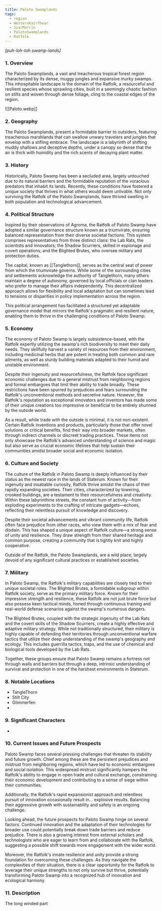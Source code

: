 ```yaml
---
title: Paloto Swamplands
tags:
  - region
  - WesternKairThear
  - SiarMorrin
  - PalotoSwamplands
  - Ratfolk
---
```

*[puh-loh-toh swamp-lands]*
### 1. **Overview**

The Paloto Swamplands, a vast and treacherous tropical forest region characterized by its dense, muggy jungles and expansive murky swamps. This inhospitable landscape is the domain of the Ratfolk, a resourceful and resilient species whose sprawling cities, built in a seemingly chaotic fashion on stilts and woven through dense foliage, cling to the coastal edges of the region.

![[Paloto.webp]]
### 2. **Geography**

The Paloto Swamplands, present a formidable barrier to outsiders, featuring treacherous marshlands that can swallow unwary travelers and jungles that envelop with a stifling embrace. The landscape is a labyrinth of shifting muddy shallows and deceptive depths, under a canopy so dense that the air is thick with humidity and the rich scents of decaying plant matter.

### 3. **History**

Historically, Paloto Swamp has been a secluded area, largely untouched due to its natural barriers and the formidable reputation of the voracious predators that inhabit its lands. Recently, these conditions have fostered a unique society that thrives in what others would deem unlivable. Not only surviving the Ratfolk of the Paloto Swamplands, have thrived swelling in both population and technological advancement. 

### 4. **Political Structure**

Inspired by their observations of Agroma, the Ratfolk of Paloto Swamp have adopted a similar governance structure known as a triumvirate, ensuring balanced representation from their diverse societal factions. This system comprises representatives from three distinct clans: the Lab Rats, the scientists and innovators; the Shadow Scurriers, skilled in espionage and covert operations; and the Blighted Brutes, who oversee military and protection duties.

The capital, known as [[Tanglethorn]], serves as the central seat of power from which the triumvirate governs. While some of the surrounding cities and settlements acknowledge the authority of Tanglethorn, many others maintain a degree of autonomy, governed by local officials or clan leaders who prefer to manage their affairs independently. This decentralized approach allows for flexibility and local adaptation but can sometimes lead to tensions or disparities in policy implementation across the region.

This political arrangement has facilitated a structured yet adaptable governance model that mirrors the Ratfolk's pragmatic and resilient nature, enabling them to thrive in the challenging conditions of Paloto Swamp.

### 5. **Economy**

The economy of Paloto Swamp is largely subsistence-based, with the Ratfolk expertly utilizing the swamp's rich biodiversity to meet their daily needs. They skillfully harvest a variety of resources from their environment, including medicinal herbs that are potent in treating both common and rare ailments, as well as sturdy building materials adapted to their humid and unstable environment.

Despite their ingenuity and resourcefulness, the Ratfolk face significant economic challenges due to a general mistrust from neighboring regions and formal embargoes that limit their ability to trade broadly. These restrictions have been spurred by prejudices and fears surrounding the Ratfolk's unconventional methods and secretive nature. However, the Ratfolk's reputation as exceptional innovators and inventors has made some of their unique creations too impressive or beneficial to be entirely shunned by the outside world.

As a result, while trade with the outside is minimal, it is not non-existent. Certain Ratfolk inventions and products, particularly those that offer novel solutions or critical benefits, find their way into broader markets, often through indirect channels or discreet trading practices. These items not only showcase the Ratfolk's advanced understanding of science and magic but also serve as crucial economic lifelines that help sustain their communities amidst broader social and economic isolation.


### 6. **Culture and Society**

The culture of the Ratfolk in Paloto Swamp is deeply influenced by their status as the newest race in the lands of Staterum. Known for their ingenuity and insatiable curiosity, Ratfolk thrive amidst the chaos of their rapidly expanding societies. Their cities, characterized by towering, crooked buildings, are a testament to their resourcefulness and creativity. Within these labyrinthine streets, the constant hum of activity—from exploding experiments to the crafting of intricate gadgets—echoes, reflecting their relentless pursuit of knowledge and discovery.

Despite their societal advancements and vibrant community life, Ratfolk often face prejudice from other races, who view them with a mix of fear and disdain. This has shaped a unique aspect of Ratfolk culture—a strong sense of unity and resilience. They draw strength from their shared heritage and common purpose, creating a community that is tightly knit and highly cooperative.

Outside of the Ratfolk, the Paloto Swamplands, are a wild place, largely devoid of any significant cultural practices or established societies. 

### 7. **Military**

In Paloto Swamp, the Ratfolk's military capabilities are closely tied to their unique societal roles. The Blighted Brutes, a formidable subgroup within Ratfolk society, serve as the primary military force. Known for their impressive strength and resilience, these Ratfolk are not just brute force but also possess keen tactical minds, honed through continuous training and real-world defense scenarios against the swamp's numerous dangers.

The Blighted Brutes, coupled with the strategic ingenuity of the Lab Rats and the covert skills of the Shadow Scurriers, create a highly effective and adaptive military strategy. While not traditionally structured, their military is highly capable of defending their territories through unconventional warfare tactics that utilize their deep understanding of the swamp's geography and ecology. This includes guerrilla tactics, traps, and the use of chemical and biological tools developed by the Lab Rats.

Together, these groups ensure that Paloto Swamp remains a fortress not through walls and barriers but through a deep, intrinsic understanding of survival and protection in one of the harshest environments in Staterum.

### 8. **Notable Locations**

- TangleThorn
- Stilt City
- Glimmerfen
- 

### 9. **Significant Characters**

- 

### 10. **Current Issues and Future Prospects**

Paloto Swamp faces several pressing challenges that threaten its stability and future growth. Chief among these are the persistent prejudices and mistrust from neighboring regions, which have led to economic embargoes and social isolation. This widespread mistrust significantly hampers the Ratfolk's ability to engage in open trade and cultural exchange, constraining their economic development and contributing to a sense of siege within their communities.

Additionally, the Ratfolk's rapid expansionist approach and relentless pursuit of innovation occasionally result in... explosive results. Balancing their aggressive growth with sustainability and safety is an ongoing challenge.

Looking ahead, the future prospects for Paloto Swamp hinge on several factors. Continued innovation and the adaptation of their technologies for broader use could potentially break down trade barriers and reduce prejudice. There is also a growing interest from external scholars and technologists who are eager to learn from and collaborate with the Ratfolk, suggesting a possible shift towards more engagement with the wider world.

Moreover, the Ratfolk's innate resilience and unity provide a strong foundation for overcoming these challenges. As they navigate the complexities of their situation, there is a clear opportunity for the Ratfolk to leverage their unique strengths to not only survive but thrive, potentially transforming Paloto Swamp into a recognized hub of innovation and ecological harmony.

### 11. **Description**

The long winded part

